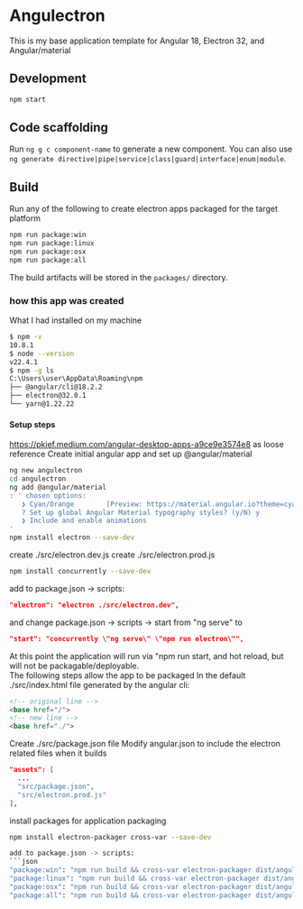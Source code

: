 # Angulectron
This is my base application template for Angular 18, Electron 32, and Angular/material
## Development
```bash
npm start
```

## Code scaffolding
Run `ng g c component-name` to generate a new component. You can also use `ng generate directive|pipe|service|class|guard|interface|enum|module`.

## Build
Run any of the following to create electron apps packaged for the target platform
```bash
npm run package:win
npm run package:linux
npm run package:osx
npm run package:all
```
The build artifacts will be stored in the `packages/` directory.

### how this app was created
What I had installed on my machine
```bash
$ npm -v
10.8.1
$ node --version
v22.4.1
$ npm -g ls
C:\Users\user\AppData\Roaming\npm
├── @angular/cli@18.2.2
├── electron@32.0.1
└── yarn@1.22.22
```
#### Setup steps
https://pkief.medium.com/angular-desktop-apps-a9ce9e3574e8 as loose reference
Create initial angular app and set up @angular/material
```bash
ng new angulectron
cd angulectron
ng add @angular/material
: ' chosen options:
   ❯ Cyan/Orange        [Preview: https://material.angular.io?theme=cyan-orange]
   ? Set up global Angular Material typography styles? (y/N) y
   ❯ Include and enable animations
'
npm install electron --save-dev
```
create ./src/electron.dev.js
create ./src/electron.prod.js
```bash
npm install concurrently --save-dev
```
add to package.json -> scripts:
```json
"electron": "electron ./src/electron.dev",
```
and change package.json -> scripts -> start from "ng serve" to 
```json
"start": "concurrently \"ng serve\" \"npm run electron\"",
```
At this point the application will run via "npm run start, and hot reload, but will not be packagable/deployable.  
The following steps allow the app to be packaged
In the default ./src/index.html file generated by the angular cli:
```html
<!-- original line -->
<base href="/">
<!-- new line -->
<base href="./">
```
Create  ./src/package.json file
Modify angular.json to include the electron related files when it builds
```json
"assets": [
  ...
  "src/package.json",
  "src/electron.prod.js"
],
```
install packages for application packaging
```bash
npm install electron-packager cross-var --save-dev

add to package.json -> scripts:
```json
"package:win": "npm run build && cross-var electron-packager dist/angulectron $npm_package_name-$npm_package_version --out=packages --platform=win32 --arch=all --overwrite ",
"package:linux": "npm run build && cross-var electron-packager dist/angulectron $npm_package_name-$npm_package_version --out=packages --platform=linux --arch=all --overwrite ",
"package:osx": "npm run build && cross-var electron-packager dist/angulectron $npm_package_name-$npm_package_version --out=packages --platform=darwin --arch=all --overwrite ",
"package:all": "npm run build && cross-var electron-packager dist/angulectron $npm_package_name-$npm_package_version --out=packages --all --arch=all --overwrite ",
```
